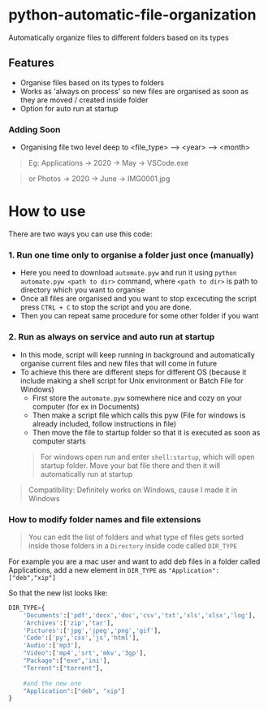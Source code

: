 # python-automatic-file-organization
Automatically organize files to different folders based on its types

## Features
- Organise files based on its types to folders
- Works as 'always on process' so new files are organised as soon as they are moved / created inside folder
- Option for auto run at startup

### Adding Soon
- Organising file two level deep to &lt;file_type&gt; --&gt; &lt;year&gt; --&gt; &lt;month&gt;

>Eg: Applications -&gt; 2020 -&gt; May -&gt; VSCode.exe

>or Photos -> 2020 -> June -> IMG0001.jpg

# How to use
There are two ways you can use this code:
### 1. Run one time only to organise a folder just once (manually)
- Here you need to download `automate.pyw` and run it using `python automate.pyw <path to dir>` command, where `<path to dir>` is path to directory which you want to organise
- Once all files are organised and you want to stop excecuting the script press `CTRL + C` to stop the script and you are done.
- Then you can repeat same procedure for some other folder if you want

### 2. Run as always on service and auto run at startup
- In this mode, script will keep running in background and automatically organise current files and new files that will come in future
- To achieve this there are different steps for different OS (because it include making a shell script for Unix environment or Batch File for Windows)
	- First store the `automate.pyw` somewhere nice and cozy on your computer (for ex in Documents)
	- Then make a script file which calls this pyw (File for windows is already included, follow instructions in file)
	- Then move the file to startup folder so that it is executed as soon as computer starts
	>For windows open run and enter `shell:startup`, which will open startup folder. Move your bat file there and then it will automatically run at startup

>Compatibility: Definitely works on Windows, cause I made it in Windows

### How to modify folder names and file extensions
>You can edit the list of folders and what type of files gets sorted inside those folders in a `Directory` inside code called `DIR_TYPE`

For example you are a mac user and want to add deb files in a folder called Applications, add a new element in `DIR_TYPE` as `"Application":["deb","xip"]`

So that the new list looks like:
```python
DIR_TYPE={
    'Documents':['pdf','docx','doc','csv','txt','xls','xlsx','log'],
    'Archives':['zip','tar'],
    'Pictures':['jpg','jpeg','png','gif'],
    'Code':['py','css','js','html'],
    'Audio':['mp3'],
    "Video":['mp4','srt','mkv','3gp'],
    "Package":["exe",'ini'],
    "Torrent":["torrent"],
	
    #and the new one
    "Application":["deb", "xip"]
}

```
